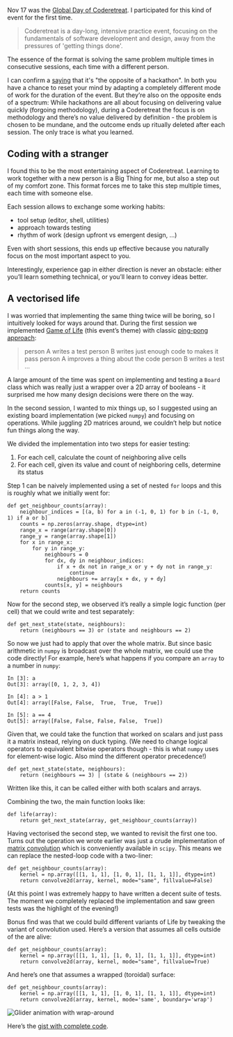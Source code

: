<!--
.. title: 2018 Coderetreat & Game of Life
.. slug: 2018-coderetreat
.. date: 2018-11-28 20:00:00 UTC
.. tags:
.. category: dev
.. link:
.. description:
.. type: text
-->


Nov 17 was the [Global Day of Coderetreat](https://www.coderetreat.org/). I participated for this kind of event for the first time.


> Coderetreat is a day-long, intensive practice event, focusing on the fundamentals of software development and design, away from the pressures of 'getting things done'.

The essence of the format is solving the same problem multiple times in consecutive sessions, each time with a different person.

I can confirm a [saying](https://twitter.com/83TB/status/1063773762078867456) that it's "the opposite of a hackathon". In both you have a chance to reset your mind by adapting a completely different mode of work for the duration of the event. But they’re also on the opposite ends of a spectrum: While hackathons are all about focusing on delivering value quickly (forgoing methodology), during a Coderetreat the focus is on methodology and there’s no value delivered by definition - the problem is chosen to be mundane, and the outcome ends up ritually deleted after each session. The only trace is what you learned.

<!--more-->

## Coding with a stranger

I found this to be the most entertaining aspect of Coderetreat. Learning to work together with a new person is a Big Thing for me, but also a step out of my comfort zone. This format forces me to take this step multiple times, each time with someone else.

Each session allows to exchange some working habits:

- tool setup (editor, shell, utilities)
- approach towards testing
- rhythm of work (design upfront vs emergent design, …)

Even with short sessions, this ends up effective because you naturally focus on the most important aspect to you.

Interestingly, experience gap in either direction is never an obstacle: either you’ll learn something technical, or you’ll learn to convey ideas better.

## A vectorised life

I was worried that implementing the same thing twice will be boring, so I intuitively looked for ways around that. During the first session we implemented [Game of Life](https://bitstorm.org/gameoflife/) (this event’s theme) with classic [ping-pong approach](http://wiki.c2.com/?PairProgrammingPingPongPattern):


> person A writes a test
> person B writes just enough code to makes it pass
> person A improves a thing about the code
> person B writes a test …

A large amount of the time was spent on implementing and testing a `Board` class which was really just a wrapper over a 2D array of booleans - it surprised me how many design decisions were there on the way.

In the second session, I wanted to mix things up, so I suggested using an existing board implementation (we picked `numpy`) and focusing on operations. While juggling 2D matrices around, we couldn’t help but notice fun things along the way.

We divided the implementation into two steps for easier testing:


1. For each cell, calculate the count of neighboring alive cells
2. For each cell, given its value and count of neighboring cells, determine its status

Step 1 can be naively implemented using a set of nested `for` loops and this is roughly what we initially went for:


    def get_neighbour_counts(array):
        neighbour_indices = [(a, b) for a in (-1, 0, 1) for b in (-1, 0, 1) if a or b]
        counts = np.zeros(array.shape, dtype=int)
        range_x = range(array.shape[0])
        range_y = range(array.shape[1])
        for x in range_x:
            for y in range_y:
                neighbours = 0
                for dx, dy in neighbour_indices:
                    if x + dx not in range_x or y + dy not in range_y:
                        continue
                    neighbours += array[x + dx, y + dy]
                counts[x, y] = neighbours
        return counts

Now for the second step, we observed it’s really a simple logic function (per cell) that we could write and test separately:


    def get_next_state(state, neighbours):
        return (neighbours == 3) or (state and neighbours == 2)

So now we just had to apply that over the whole matrix. But since basic arithmetic in `numpy` is broadcast over the whole matrix, we could use the code directly! For example, here’s what happens if you compare an `array` to a number in `numpy`:


    In [3]: a
    Out[3]: array([0, 1, 2, 3, 4])

    In [4]: a > 1
    Out[4]: array([False, False,  True,  True,  True])

    In [5]: a == 4
    Out[5]: array([False, False, False, False,  True])

Given that, we could take the function that worked on scalars and just pass it a matrix instead, relying on duck typing. (We need to change logical operators to equivalent bitwise operators though - this is what `numpy` uses for element-wise logic. Also mind the different operator precedence!)


    def get_next_state(state, neighbours):
        return (neighbours == 3) | (state & (neighbours == 2))

Written like this, it can be called either with both scalars and arrays.

Combining the two, the main function looks like:


    def life(array):
        return get_next_state(array, get_neighbour_counts(array))

Having vectorised the second step, we wanted to revisit the first one too. Turns out the operation we wrote earlier was just a crude implementation of [matrix convolution](http://setosa.io/ev/image-kernels/) which is conveniently available in `scipy`. This means we can replace the nested-loop code with a two-liner:


    def get_neighbour_counts(array):
        kernel = np.array([[1, 1, 1], [1, 0, 1], [1, 1, 1]], dtype=int)
        return convolve2d(array, kernel, mode="same", fillvalue=False)

(At this point I was extremely happy to have written a decent suite of tests. The moment we completely replaced the implementation and saw green tests was the highlight of the evening!)

Bonus find was that we could build different variants of Life by tweaking the variant of convolution used. Here’s a version that assumes all cells outside of the are alive:


    def get_neighbour_counts(array):
        kernel = np.array([[1, 1, 1], [1, 0, 1], [1, 1, 1]], dtype=int)
        return convolve2d(array, kernel, mode="same", fillvalue=True)

And here’s one that assumes a wrapped (toroidal) surface:


    def get_neighbour_counts(array):
        kernel = np.array([[1, 1, 1], [1, 0, 1], [1, 1, 1]], dtype=int)
        return convolve2d(array, kernel, mode='same', boundary='wrap')


![Glider animation with wrap-around](https://d2mxuefqeaa7sj.cloudfront.net/s_98591C77C443198231BBBC6D781431A45DB721180A1DBBF0C00F4C8C36F484B5_1543437855287_glider2.gif)


Here’s the [gist with complete code](https://gist.github.com/Kos/6df986d4369b7f80dd81d47dd281f149).

